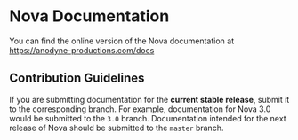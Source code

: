 # Nova Documentation

You can find the online version of the Nova documentation at https://anodyne-productions.com/docs

## Contribution Guidelines

If you are submitting documentation for the __current stable release__, submit it to the corresponding branch. For example, documentation for Nova 3.0 would be submitted to the `3.0` branch. Documentation intended for the next release of Nova should be submitted to the `master` branch.